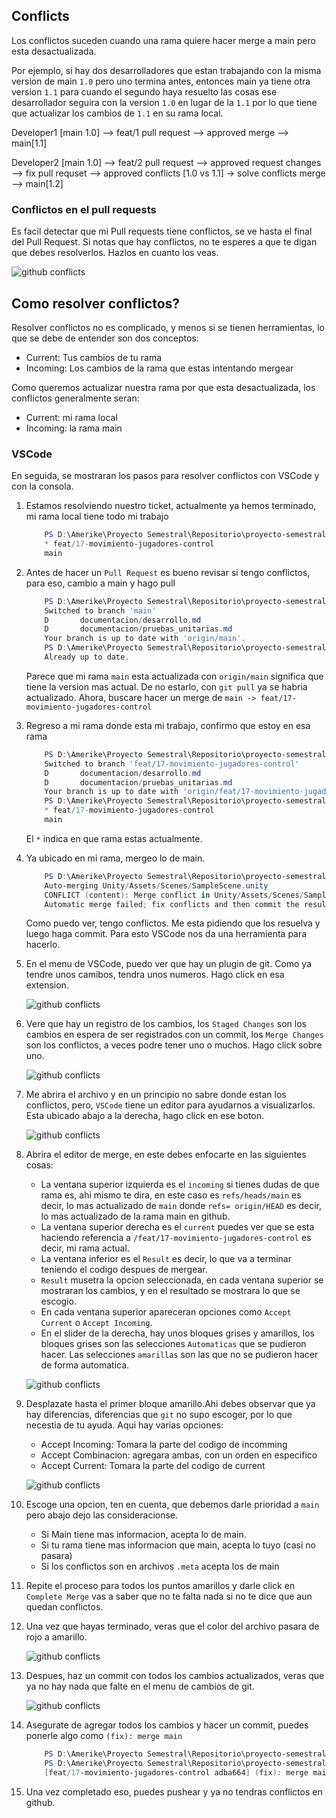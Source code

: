 ## Conflicts
Los conflictos suceden cuando una rama quiere hacer merge a main pero esta desactualizada.

Por ejemplo, si hay dos desarrolladores que estan trabajando con la misma version de main `1.0` pero uno termina antes, entonces main ya tiene otra version `1.1` para cuando el segundo haya resuelto las cosas ese desarrollador seguira con la version `1.0` en lugar de la `1.1` por lo que tiene que actualizar los cambios de `1.1` en su rama local.

Developer1
    [main 1.0] --> feat/1
    pull request --> approved
    merge  --> main[1.1]

Developer2
    [main 1.0] --> feat/2
    pull request --> approved
    request changes --> fix
    pull requset --> approved
    conflicts [1.0 vs 1.1] -> solve conflicts
    merge  --> main[1.2]


### Conflictos en el pull requests
Es facil detectar que mi Pull requests tiene conflictos, se ve hasta el final del Pull Request. Si notas que hay conflictos, no te esperes a que te digan que debes resolverlos. Hazlos en cuanto los veas.

![github conflicts](../img/conflicts.png)


## Como resolver conflictos?
Resolver conflictos no es complicado, y menos si se tienen herramientas, lo que se debe de entender son dos conceptos:

- Current: Tus cambios de tu rama
- Incoming: Los cambios de la rama que estas intentando mergear

Como queremos actualizar nuestra rama por que esta desactualizada, los conflictos generalmente seran:

- Current: mi rama local
- Incoming: la rama main

### VSCode
En seguida, se mostraran los pasos para resolver conflictos con VSCode y con la consola.

1. Estamos resolviendo nuestro ticket, actualmente ya hemos terminado, mi rama local tiene todo mi trabajo 
    ```powershell
        PS D:\Amerike\Proyecto Semestral\Repositorio\proyecto-semestral-6> git branch
        * feat/17-movimiento-jugadores-control
        main
    ```

2. Antes de hacer un `Pull Request` es bueno revisar si tengo conflictos, para eso, cambio a main y hago pull
    ```powershell
        PS D:\Amerike\Proyecto Semestral\Repositorio\proyecto-semestral-6> git switch main
        Switched to branch 'main'
        D       documentacion/desarrollo.md
        D       documentacion/pruebas_unitarias.md
        Your branch is up to date with 'origin/main'.
        PS D:\Amerike\Proyecto Semestral\Repositorio\proyecto-semestral-6> git pull
        Already up to date.
    ```

    Parece que mi rama `main` esta actualizada con `origin/main` significa que tiene la version mas actual. De no estarlo, con `git pull` ya se habria actualizado. Ahora, buscare hacer un merge de `main -> feat/17-movimiento-jugadores-control`

3. Regreso a mi rama donde esta mi trabajo, confirmo que estoy en esa rama
    ```powershell
        PS D:\Amerike\Proyecto Semestral\Repositorio\proyecto-semestral-6> git switch feat/17-movimiento-jugadores-control
        Switched to branch 'feat/17-movimiento-jugadores-control'
        D       documentacion/desarrollo.md
        D       documentacion/pruebas_unitarias.md
        Your branch is up to date with 'origin/feat/17-movimiento-jugadores-control'.
        PS D:\Amerike\Proyecto Semestral\Repositorio\proyecto-semestral-6> git branch
        * feat/17-movimiento-jugadores-control
        main
    ```

    El `*` indica en que rama estas actualmente.

4. Ya ubicado en mi rama, mergeo lo de main.
    ```powershell
        PS D:\Amerike\Proyecto Semestral\Repositorio\proyecto-semestral-6> git merge main
        Auto-merging Unity/Assets/Scenes/SampleScene.unity
        CONFLICT (content): Merge conflict in Unity/Assets/Scenes/SampleScene.unity
        Automatic merge failed; fix conflicts and then commit the result.
    ```

    Como puedo ver, tengo conflictos. Me esta pidiendo que los resuelva y luego haga commit. Para esto VSCode nos da una herramienta para hacerlo.

5. En el menu de VSCode, puedo ver que hay un plugin de git. Como ya tendre unos camibos, tendra unos numeros. Hago click en esa extension.

    ![github conflicts](../img/git_extension.png)

6. Vere que hay un registro de los cambios, los `Staged Changes` son los cambios en espera de ser registrados con un commit, los `Merge Changes` son los conflictos, a veces podre tener uno o muchos. Hago click sobre uno.

    ![github conflicts](../img/conflicts_detected.png)

7. Me abrira el archivo y en un principio no sabre donde estan los conflictos, pero, `VSCode` tiene un editor para ayudarnos a visualizarlos. Esta ubicado abajo a la derecha, hago click en ese boton.

    ![github conflicts](../img/resolve_in_editor.png)

8. Abrira el editor de merge, en este debes enfocarte en las siguientes cosas:
    - La ventana superior izquierda es el `incoming` si tienes dudas de que rama es, ahi mismo te dira, en este caso es `refs/heads/main` es decir, lo mas actualizado de `main` donde `refs= origin/HEAD` es decir, lo mas actualizado de la rama main en github.
    - La ventana superior derecha es el `current` puedes ver que se esta haciendo referencia a `/feat/17-movimiento-jugadores-control` es decir, mi rama actual.
    - La ventana inferior es el `Result` es decir, lo que va a terminar teniendo el codigo despues de mergear.
    - `Result` musetra la opcion seleccionada, en cada ventana superior se mostraran los cambios, y en el resultado se mostrara lo que se escogio.
    - En cada ventana superior apareceran opciones como `Accept Current` o `Accept Incoming`.
    - En el slider de la derecha, hay unos bloques grises y amarillos, los bloques grises son las selecciones `Automaticas` que se pudieron hacer. Las selecciones `amarillas` son las que no se pudieron hacer de forma automatica.
 
    ![github conflicts](../img/merge_editor_detail.png)

9. Desplazate hasta el primer bloque amarillo.Ahi debes observar que ya hay diferencias, diferencias que `git` no supo escoger, por lo que necestia de tu ayuda. Aqui hay varias opciones:

    - Accept Incoming: Tomara la parte del codigo de incomming
    - Accept Combinacion: agregara ambas, con un orden en especifico
    - Accept Current: Tomara la parte del codigo de current

    ![github conflicts](../img/choosing_option.png)

10. Escoge una opcion, ten en cuenta, que debemos darle prioridad a `main` pero abajo dejo las consideracionse.
    - Si Main tiene mas informacion, acepta lo de main.
    - Si tu rama tiene mas informacion que main, acepta lo tuyo (casi no pasara)
    - Si los conflictos son en archivos `.meta` acepta los de main

11. Repite el proceso para todos los puntos amarillos y darle click en `Complete Merge` vas a saber que no te falta nada si no te dice que aun quedan conflictos.

12. Una vez que hayas terminado, veras que el color del archivo pasara de rojo a amarillo.

    ![github conflicts](../img/merge_completed.png)

13. Despues, haz un commit con todos los cambios actualizados, veras que ya no hay nada que falte en el menu de cambios de git.

    ![github conflicts](../img/no_conflicts.png)

14. Asegurate de agregar todos los cambios y hacer un commit, puedes ponerle algo como `(fix): merge main`

    ```powershell
        PS D:\Amerike\Proyecto Semestral\Repositorio\proyecto-semestral-6> git add .
        PS D:\Amerike\Proyecto Semestral\Repositorio\proyecto-semestral-6> git commit -m "(fix): merge main"
        [feat/17-movimiento-jugadores-control adba664] (fix): merge main
    ```

15. Una vez completado eso, puedes pushear y ya no tendras conflictos en github.
